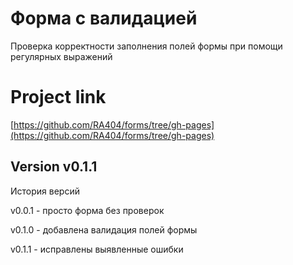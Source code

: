 # Форма с валидацией
Проверка корректности заполнения полей формы при помощи регулярных выражений
# Project link 
[https://github.com/RA404/forms/tree/gh-pages](https://github.com/RA404/forms/tree/gh-pages)
## Version v0.1.1
История версий

v0.0.1 - просто форма без проверок

v0.1.0 - добавлена валидация полей формы

v0.1.1 - исправлены выявленные ошибки